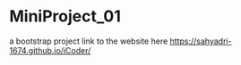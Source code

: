 # MiniProject_01
a bootstrap project
link to the website here
 https://sahyadri-1674.github.io/iCoder/  
